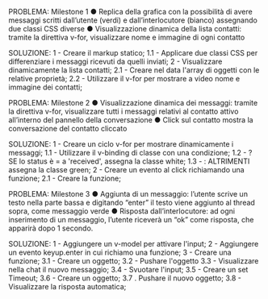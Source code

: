 PROBLEMA:
Milestone 1
●	Replica della grafica con la possibilità di avere messaggi scritti dall’utente (verdi) e dall’interlocutore (bianco) assegnando due classi CSS diverse
●	Visualizzazione dinamica della lista contatti: tramite la direttiva v-for, visualizzare nome e immagine di ogni contatto

SOLUZIONE:
1 - Creare il markup statico;
    1.1 - Applicare due classi CSS per differenziare i messaggi ricevuti da quelli inviati;
2 - Visualizzare dinamicamente la lista contatti;
    2.1 - Creare nel data l'array di oggetti con le relative proprietà;
    2.2 - Utilizzare il v-for per mostrare a video nome e immagine dei contatti;

PROBLEMA:
Milestone 2
●	Visualizzazione dinamica dei messaggi: tramite la direttiva v-for, visualizzare tutti i messaggi relativi al contatto attivo all’interno del pannello della conversazione
●	Click sul contatto mostra la conversazione del contatto cliccato

SOLUZIONE:
1 - Creare un ciclo v-for per mostrare dinamicamente i messaggi;
    1.1 - Utilizzare il v-binding di classe con una condizione;
    1.2 - ? SE lo status è = a 'received', assegna la classe white;
    1.3 - : ALTRIMENTI assegna la classe green; 
2 - Creare un evento al click richiamando una funzione;
    2.1 - Creare la funzione;


PROBLEMA:
Milestone 3
●	Aggiunta di un messaggio: l’utente scrive un testo nella parte bassa e digitando “enter” il testo viene aggiunto al thread sopra, come messaggio verde
●	Risposta dall’interlocutore: ad ogni inserimento di un messaggio, l’utente riceverà un “ok” come risposta, che apparirà dopo 1 secondo.

SOLUZIONE:
1 - Aggiungere un v-model per attivare l'input;
2 - Aggiungere un evento keyup.enter in cui richiamo una funzione;
3 - Creare una funzione;
    3.1 - Creare un oggetto;
    3.2 - Pushare l'oggetto
    3.3 - Visualizzare nella chat il nuovo messaggio;
    3.4 - Svuotare l'input;
    3.5 - Creare un set Timeout;
    3.6 - Creare un oggetto;
    3.7 . Pushare il nuovo oggetto;
    3.8 - Visualizzare la risposta automatica;
